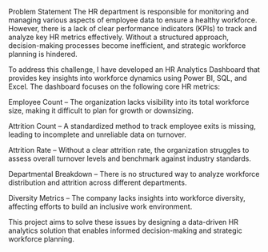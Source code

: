 Problem Statement
The HR department is responsible for monitoring and managing various aspects of employee data to ensure a healthy workforce. However, 
there is a lack of clear performance indicators (KPIs) to track and analyze key HR metrics effectively. Without a structured approach, 
decision-making processes become inefficient, and strategic workforce planning is hindered.

To address this challenge, I have developed an HR Analytics Dashboard that provides key insights into workforce dynamics using Power BI,
SQL, and Excel. The dashboard focuses on the following core HR metrics:

Employee Count – The organization lacks visibility into its total workforce size, making it difficult to plan for growth or downsizing.

Attrition Count – A standardized method to track employee exits is missing, leading to incomplete and unreliable data on turnover.

Attrition Rate – Without a clear attrition rate, the organization struggles to assess overall turnover levels and benchmark against industry standards.

Departmental Breakdown – There is no structured way to analyze workforce distribution and attrition across different departments.

Diversity Metrics – The company lacks insights into workforce diversity, affecting efforts to build an inclusive work environment.

This project aims to solve these issues by designing a data-driven HR analytics solution that enables informed decision-making and strategic workforce planning.
